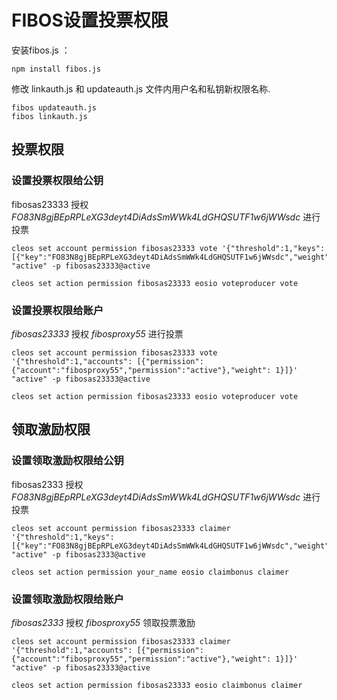 # FIBOS设置投票权限

安装fibos.js ：
```
npm install fibos.js
```
修改 linkauth.js 和 updateauth.js 文件内用户名和私钥新权限名称.

```
fibos updateauth.js
fibos linkauth.js
```

## 投票权限
### 设置投票权限给公钥
fibosas23333 授权 *FO83N8gjBEpRPLeXG3deyt4DiAdsSmWWk4LdGHQSUTF1w6jWWsdc* 
进行投票
```
cleos set account permission fibosas23333 vote '{"threshold":1,"keys":[{"key":"FO83N8gjBEpRPLeXG3deyt4DiAdsSmWWk4LdGHQSUTF1w6jWWsdc","weight":1}]}' "active" -p fibosas23333@active

cleos set action permission fibosas23333 eosio voteproducer vote
```
### 设置投票权限给账户
*fibosas23333* 授权 *fibosproxy55* 进行投票
```
cleos set account permission fibosas23333 vote '{"threshold":1,"accounts": [{"permission":{"account":"fibosproxy55","permission":"active"},"weight": 1}]}' "active" -p fibosas23333@active

cleos set action permission fibosas23333 eosio voteproducer vote
```
## 领取激励权限
### 设置领取激励权限给公钥
fibosas2333 授权 *FO83N8gjBEpRPLeXG3deyt4DiAdsSmWWk4LdGHQSUTF1w6jWWsdc* 
进行投票
```
cleos set account permission fibosas23333 claimer '{"threshold":1,"keys":[{"key":"FO83N8gjBEpRPLeXG3deyt4DiAdsSmWWk4LdGHQSUTF1w6jWWsdc","weight":1}]}' "active" -p fibosas2333@active

cleos set action permission your_name eosio claimbonus claimer
```
### 设置领取激励权限给账户
*fibosas2333* 授权 *fibosproxy55* 领取投票激励
```
cleos set account permission fibosas23333 claimer '{"threshold":1,"accounts": [{"permission":{"account":"fibosproxy55","permission":"active"},"weight": 1}]}' "active" -p fibosas23333@active

cleos set action permission fibosas23333 eosio claimbonus claimer
```
